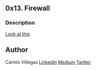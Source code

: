 ## 0x13. Firewall

### Description
[Look at this](https://s3.amazonaws.com/intranet-projects-files/holbertonschool-sysadmin_devops/155/holbertonschool-firewall.gif)



## Author

Camilo Villegas [LinkedIn](https://www.linkedin.com/in/camilo-villegas-98a135158/)
[Medium](https://medium.com/@mrdoom)
[Twitter](https://twitter.com/mr_doomus)
